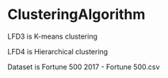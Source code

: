 # ClusteringAlgorithm

LFD3 is K-means clustering 

LFD4 is Hierarchical clustering

Dataset is Fortune 500 2017 - Fortune 500.csv
